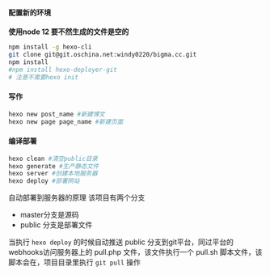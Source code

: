 
#### 配置新的环境

**使用node 12 要不然生成的文件是空的**

```bash
npm install -g hexo-cli
git clone git@git.oschina.net:windy0220/bigma.cc.git
npm install
#npm install hexo-deployer-git
# 注意不需要hexo init
```


#### 写作

```bash
hexo new post_name #新建博文
hexo new page page_name #新建页面
```

#### 编译部署

```bash
hexo clean #清空public目录
hexo generate #生产静态文件
hexo server #创建本地服务器 
hexo deploy #部署网站
```
自动部署到服务器的原理
该项目有两个分支
- master分支是源码
- public 分支是部署文件

当执行 `hexo deploy` 的时候自动推送 public 分支到git平台，同过平台的webhooks访问服务器上的 pull.php 文件，该文件执行一个 pull.sh 脚本文件，该脚本会在，项目目录里执行 `git pull` 操作
